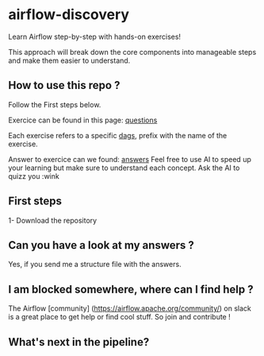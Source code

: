 # airflow-discovery
Learn Airflow step-by-step with hands-on exercises! 

This approach will break down the core components into manageable steps and make them easier to understand.

## How to use this repo ?

Follow the First steps below.

Exercice can be found in this page: [questions](https://github.com/80auline/airflow-discovery/blob/infrastructure-set-up/dags/README.md)

Each exercise refers to a specific [dags](https://github.com/80auline/airflow-discovery/tree/infrastructure-set-up/dags), prefix with the name of the exercise.

Answer to exercice can we found: [answers](https://github.com/80auline/airflow-discovery/tree/main/answers)
Feel free to use AI to speed up your learning but make sure to understand each concept. Ask the AI to quizz you :wink

## First steps

1- Download the repository

## Can you have a look at my answers ?

Yes, if you send me a structure file with the answers.

## I am blocked somewhere, where can I find help ?

The Airflow [community] (https://airflow.apache.org/community/) on slack is a great place to get help or find cool stuff. So join and contribute !

## What's next in the pipeline? 


